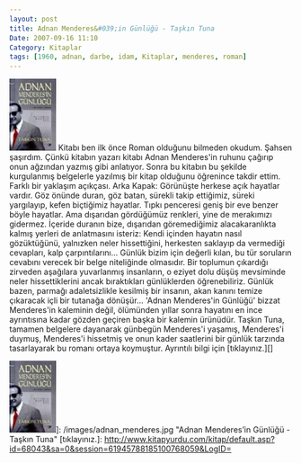 ```yaml
---
layout: post
title: Adnan Menderes&#039;in Günlüğü - Taşkın Tuna
Date: 2007-09-16 11:10
Category: Kitaplar
tags: [1960, adnan, darbe, idam, Kitaplar, menderes, roman]
---
```


<span class="kitap-resmi">![Adnan Menderes’in Günlüğü - Taşkın Tuna][]</span> Kitabı ben ilk önce
Roman olduğunu bilmeden okudum. Şahsen şaşırdım. Çünkü kitabın yazarı
kitabı Adnan Menderes'in ruhunu çağırıp onun ağzından yazmış gibi
anlatıyor. Sonra bu kitabın bu şekilde kurgulanmış belgelerle yazılmış
bir kitap olduğunu öğrenince takdir ettim. Farklı bir yaklaşım
açıkçası. Arka Kapak: Görünüşte herkese açık hayatlar vardır.
Göz önünde duran, göz batan, sürekli takip ettiğimiz, süreki yargılayıp,
kefen biçtiğimiz hayatlar. Tıpkı penceresi geniş bir eve benzer böyle
hayatlar. Ama dışarıdan gördüğümüz renkleri, yine de merakımızı
gidermez. İçeride duranın bize, dışarıdan göremediğimiz alacakaranlıkta
kalmış yerleri de anlatmasını isteriz: Kendi içinden hayatın nasıl
gözüktüğünü, yalnızken neler hissettiğini, herkesten saklayıp da
vermediği cevapları, kalp çarpıntılarını... Günlük bizim için değerli
kılan, bu tür soruların cevabını verecek bir belge niteliğinde
olmasıdır. Bir toplumun çıkardığı zirveden aşağılara yuvarlanmış
insanların, o eziyet dolu düşüş mevsiminde neler hissettiklerini ancak
bıraktıkları günlüklerden öğrenebiliriz. Günlük bazen, parmağı
adaletsizlikle kesilmiş bir insanın, akan kanını temize çıkaracak içli
bir tutanağa dönüşür... 'Adnan Menderes'in Günlüğü' bizzat Menderes'in
kaleminin değil, ölümünden yıllar sonra hayatını en ince ayrıntısına
kadar gözden geçiren başka bir kalemin ürünüdür. Taşkın Tuna, tamamen
belgelere dayanarak günbegün Menderes'i yaşamış, Menderes'i duymuş,
Menderes'i hissetmiş ve onun kader saatlerini bir günlük tarzında
tasarlayarak bu romanı ortaya koymuştur. Ayrıntılı bilgi için
[tıklayınız.][]

  [Adnan Menderes’in Günlüğü - Taşkın Tuna]: /images/adnan_menderes.kucukresim.jpg
  ![Adnan Menderes’in Günlüğü - Taşkın Tuna][]]: /images/adnan_menderes.jpg
    "Adnan Menderes’in Günlüğü - Taşkın Tuna"
  [tıklayınız.]: http://www.kitapyurdu.com/kitap/default.asp?id=68043&sa=0&session=61945788185100768059&LogID=
